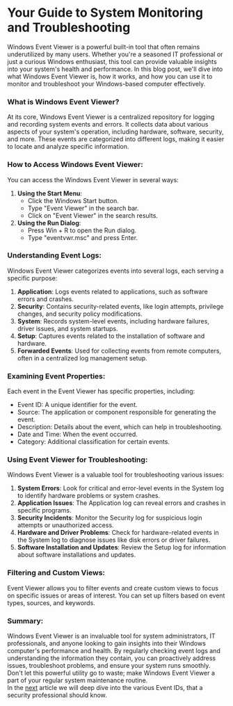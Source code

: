 # Your Guide to System Monitoring and Troubleshooting

Windows Event Viewer is a powerful built-in tool that often remains underutilized by many users. Whether you're a seasoned IT professional or just a curious Windows enthusiast, this tool can provide valuable insights into your system's health and performance. In this blog post, we'll dive into what Windows Event Viewer is, how it works, and how you can use it to monitor and troubleshoot your Windows-based computer effectively.

### What is Windows Event Viewer?

At its core, Windows Event Viewer is a centralized repository for logging and recording system events and errors. It collects data about various aspects of your system's operation, including hardware, software, security, and more. These events are categorized into different logs, making it easier to locate and analyze specific information.

### How to Access Windows Event Viewer:

You can access the Windows Event Viewer in several ways:

1. **Using the Start Menu**:
   * Click the Windows Start button.
   * Type "Event Viewer" in the search bar.
   * Click on "Event Viewer" in the search results.
2. **Using the Run Dialog**:
   * Press Win + R to open the Run dialog.
   * Type "eventvwr.msc" and press Enter.

### Understanding Event Logs:

Windows Event Viewer categorizes events into several logs, each serving a specific purpose:

1. **Application**: Logs events related to applications, such as software errors and crashes.
2. **Security**: Contains security-related events, like login attempts, privilege changes, and security policy modifications.
3. **System**: Records system-level events, including hardware failures, driver issues, and system startups.
4. **Setup**: Captures events related to the installation of software and hardware.
5. **Forwarded Events**: Used for collecting events from remote computers, often in a centralized log management setup.

### Examining Event Properties:

Each event in the Event Viewer has specific properties, including:

* Event ID: A unique identifier for the event.
* Source: The application or component responsible for generating the event.
* Description: Details about the event, which can help in troubleshooting.
* Date and Time: When the event occurred.
* Category: Additional classification for certain events.

### Using Event Viewer for Troubleshooting:

Windows Event Viewer is a valuable tool for troubleshooting various issues:

1. **System Errors**: Look for critical and error-level events in the System log to identify hardware problems or system crashes.
2. **Application Issues**: The Application log can reveal errors and crashes in specific programs.
3. **Security Incidents**: Monitor the Security log for suspicious login attempts or unauthorized access.
4. **Hardware and Driver Problems**: Check for hardware-related events in the System log to diagnose issues like disk errors or driver failures.
5. **Software Installation and Updates**: Review the Setup log for information about software installations and updates.

### Filtering and Custom Views:

Event Viewer allows you to filter events and create custom views to focus on specific issues or areas of interest. You can set up filters based on event types, sources, and keywords.

### Summary:

Windows Event Viewer is an invaluable tool for system administrators, IT professionals, and anyone looking to gain insights into their Windows computer's performance and health. By regularly checking event logs and understanding the information they contain, you can proactively address issues, troubleshoot problems, and ensure your system runs smoothly. Don't let this powerful utility go to waste; make Windows Event Viewer a part of your regular system maintenance routine.\
In the [next](https://ah11r.github.io/posts/eventlogexplained/) article we will deep dive into the various Event IDs, that a security professional should know.
